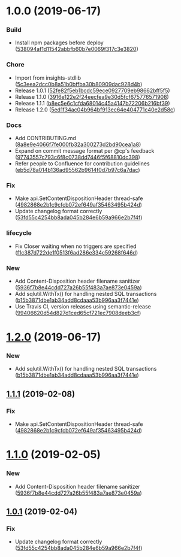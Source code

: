 # 1.0.0 (2019-06-17)


### Build

* Install npm packages before deploy ([538094af1d11542abbfb60b7e0069f317c3e3820](https://github.com/puppetlabs/horsehead/commit/538094af1d11542abbfb60b7e0069f317c3e3820))

### Chore

* Import from insights-stdlib ([5c3eea2dcc0b8a51b0bffba30b80909dac928d4b](https://github.com/puppetlabs/horsehead/commit/5c3eea2dcc0b8a51b0bffba30b80909dac928d4b))
* Release 1.0.1 ([52fe82f5eb1bcdc59ece0927709eb98662bff5f5](https://github.com/puppetlabs/horsehead/commit/52fe82f5eb1bcdc59ece0927709eb98662bff5f5))
* Release 1.1.0 ([3916e122e2f24eecfea9e30d5fcf675776571908](https://github.com/puppetlabs/horsehead/commit/3916e122e2f24eecfea9e30d5fcf675776571908))
* Release 1.1.1 ([b8ec5e6c1cfda68014c45a4147b72206b216bf39](https://github.com/puppetlabs/horsehead/commit/b8ec5e6c1cfda68014c45a4147b72206b216bf39))
* Release 1.2.0 ([5ed1f34ac04b964bf913ec64e404771c40e2d58c](https://github.com/puppetlabs/horsehead/commit/5ed1f34ac04b964bf913ec64e404771c40e2d58c))

### Docs

* Add CONTRIBUTING.md ([8a8e9e4066f7fe000fb32a300273d2bd90cea1a8](https://github.com/puppetlabs/horsehead/commit/8a8e9e4066f7fe000fb32a300273d2bd90cea1a8))
* Expand on commit message format per @cp's feedback ([97743557c793c6f8c0738dd7446f5f68810dc398](https://github.com/puppetlabs/horsehead/commit/97743557c793c6f8c0738dd7446f5f68810dc398))
* Refer people to Confluence for contribution guidelines ([eb5d78a014b136ad95562b9614f0d7b97c6a7dac](https://github.com/puppetlabs/horsehead/commit/eb5d78a014b136ad95562b9614f0d7b97c6a7dac))

### Fix

* Make api.SetContentDispositionHeader thread-safe ([4982868e2b1c9cfcb072ef649af35463495b424d](https://github.com/puppetlabs/horsehead/commit/4982868e2b1c9cfcb072ef649af35463495b424d))
* Update changelog format correctly ([53fd55c4254bb8ada045b284e6b59a966e2b7f4f](https://github.com/puppetlabs/horsehead/commit/53fd55c4254bb8ada045b284e6b59a966e2b7f4f))

### lifecycle

* Fix Closer waiting when no triggers are specified ([f1c387d722de1f0513f6ad286e334c59268f646d](https://github.com/puppetlabs/horsehead/commit/f1c387d722de1f0513f6ad286e334c59268f646d))

### New

* Add Content-Disposition header filename sanitizer ([5936f7b8e44cdd727a26b55f483a7ae873e0459a](https://github.com/puppetlabs/horsehead/commit/5936f7b8e44cdd727a26b55f483a7ae873e0459a))
* Add sqlutil.WithTx() for handling nested SQL transactions ([b15b3871dbe1ab34add8cdaaa53b996aa3f7441e](https://github.com/puppetlabs/horsehead/commit/b15b3871dbe1ab34add8cdaaa53b996aa3f7441e))
* Use Travis CI, version releases using semantic-release ([99406620d54d827d1ced65cf721ec7908deeb3cf](https://github.com/puppetlabs/horsehead/commit/99406620d54d827d1ced65cf721ec7908deeb3cf))

# [1.2.0](https://github.com/puppetlabs/horsehead/compare/v1.1.1...v1.2.0) (2019-06-17)


### New

* Add sqlutil.WithTx() for handling nested SQL transactions ([b15b3871dbe1ab34add8cdaaa53b996aa3f7441e](https://github.com/puppetlabs/horsehead/commit/b15b3871dbe1ab34add8cdaaa53b996aa3f7441e))

## [1.1.1](https://github.com/puppetlabs/horsehead/compare/v1.1.0...v1.1.1) (2019-02-08)


### Fix

* Make api.SetContentDispositionHeader thread-safe ([4982868e2b1c9cfcb072ef649af35463495b424d](https://github.com/puppetlabs/horsehead/commit/4982868e2b1c9cfcb072ef649af35463495b424d))

# [1.1.0](https://github.com/puppetlabs/horsehead/compare/v1.0.1...v1.1.0) (2019-02-05)


### New

* Add Content-Disposition header filename sanitizer ([5936f7b8e44cdd727a26b55f483a7ae873e0459a](https://github.com/puppetlabs/horsehead/commit/5936f7b8e44cdd727a26b55f483a7ae873e0459a))

## [1.0.1](https://github.com/puppetlabs/horsehead/compare/v1.0.0...v1.0.1) (2019-02-04)


### Fix

* Update changelog format correctly ([53fd55c4254bb8ada045b284e6b59a966e2b7f4f](https://github.com/puppetlabs/horsehead/commit/53fd55c4254bb8ada045b284e6b59a966e2b7f4f))
